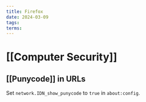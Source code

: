 ```yaml
---
title: Firefox
date: 2024-03-09
tags: 
terms:
---
```


# [[Computer Security]]

## [[Punycode]] in URLs

Set `network.IDN_show_punycode` to `true` in `about:config`.